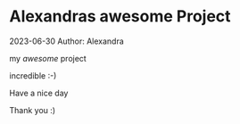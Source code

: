 # Alexandras awesome Project

2023-06-30
Author: Alexandra

my *awesome* project

incredible :-)

Have a nice day

Thank you :)
